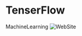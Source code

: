 # TenserFlow
MachineLearning 
![WebSite](https://www.bilibili.com/video/BV1jW411G7Km?from=search&seid=8667465884773838376)

